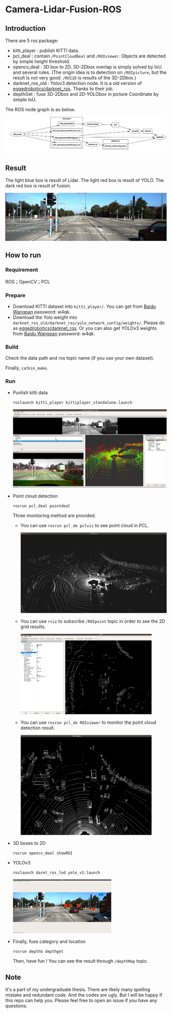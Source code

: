 # Camera-Lidar-Fusion-ROS 

## Introduction

There are 5 ros package:

- kitti_player : publish KITTI data.
- pcl_deal : contain `/PointCloudDeal` and `/ROIviewer`.  Objects are detected by simple height threshold.
- opencv_deal : 3D box to 2D. 3D-2Dbox overlap is simply solved by IoU and several rules. (The origin idea is to detection on `/ROIpicture`, but the result is not very good. `/ROI2D` is results of the 3D-2Dbox.)
- darknet_ros_old : Yolov3 detection node. It is a old version of [eggedrobotics/darknet_ros](https://github.com/leggedrobotics/darknet_ros). Thanks to their job.
- depthGet : fuse 3D-2Dbox and 2D-YOLObox in picture Coordinate by simple IoU.

The ROS node graph is as below.

![](./figure/fact.png)

## Result

The light blue box is result of Lidar. The light red  box is result of YOLO. The dark red box is result of fusion.

![](./figure/result.gif)

## How to run

### Requirement 

ROS；OpenCV；PCL

### Prepare

- Download KITTI dataset into `kitti_player/`.  You can get from [Baidu Wangpan]( https://pan.baidu.com/s/1LEUfrkkqPEM3rdOwEa7liQ) password: w4qk.
- Download the Yolo weight into `darknet_ros_old/darknet_ros/yolo_network_config/weights/`. Please do as [eggedrobotics/darknet_ros](https://github.com/leggedrobotics/darknet_ros). Or you can also get YOLOv3 weights from [Baidu Wangpan]( https://pan.baidu.com/s/1LEUfrkkqPEM3rdOwEa7liQ) password: w4qk.

### Build

Check the data path and ros topic name (if you use your own dataset).

Finally, `catkin_make`. 

### Run

- Punlish kitti data

  ```
  roslaunch kitti_player kittiplayer_standalone.launch
  ```

  ![](./figure/kitti_player.png)



- Point cloud detection

  ```
  rosrun pcl_deal pointdeal 
  ```

  Three monitoring  method are provided.

  - You can use `rosrun pcl_de pclvis` to see point cloud in PCL.

    <img src="./figure/pclvis.png" style=zoom:50%>

  

  - You can use `rviz` to subscribe `/ROIpoint` topic in order to see the 2D grid results.

    <img src="./figure/grid.png" style=zoom:40%>

  - You can use  `rosrun pcl_de ROIviewer` to monitor the point cloud detection result.

    <img src="./figure/roibox.png" style=zoom:40%>

- 3D boxes to 2D

  ```
  rosrun opencv_deal showROI
  ```

- YOLOv3

  ```
  roslaunch daret_ros_lod yolo_v3.launch
  ```

  <img src="./figure/yolov3.png" style=zoom:30%>

- Finally, fuse category and location

  ```
  rosrun depthG depthget
  ```

  Then, have fun ! You can see the result through `/depthMap` topic.

## Note

It's a part of my undergraduate thesis. There are likely many spelling mistake and redundant code. And the codes are ugly. But I will be happy if this repo can help you. Please feel free to open an issue if you have any questions.